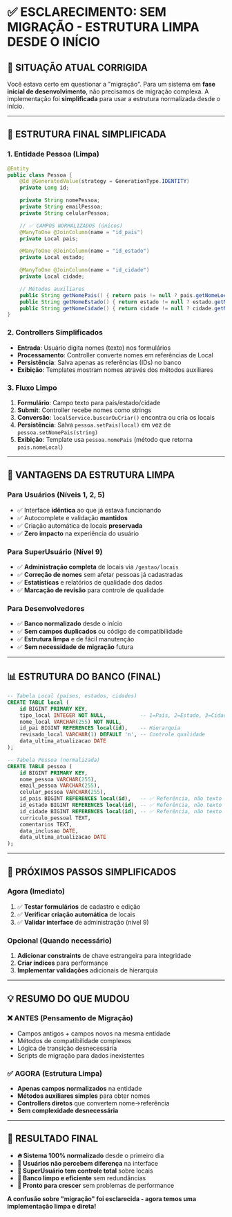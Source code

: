 # ✅ ESCLARECIMENTO: SEM MIGRAÇÃO - ESTRUTURA LIMPA DESDE O INÍCIO

## 🎯 **SITUAÇÃO ATUAL CORRIGIDA**

Você estava certo em questionar a "migração". Para um sistema em **fase inicial de desenvolvimento**, não precisamos de migração complexa. A implementação foi **simplificada** para usar a estrutura normalizada desde o início.

---

## 🔧 **ESTRUTURA FINAL SIMPLIFICADA**

### **1. Entidade Pessoa (Limpa)**

```java
@Entity
public class Pessoa {
    @Id @GeneratedValue(strategy = GenerationType.IDENTITY)
    private Long id;

    private String nomePessoa;
    private String emailPessoa;
    private String celularPessoa;

    // ✅ CAMPOS NORMALIZADOS (únicos)
    @ManyToOne @JoinColumn(name = "id_pais")
    private Local pais;

    @ManyToOne @JoinColumn(name = "id_estado")
    private Local estado;

    @ManyToOne @JoinColumn(name = "id_cidade")
    private Local cidade;

    // Métodos auxiliares
    public String getNomePais() { return pais != null ? pais.getNomeLocal() : null; }
    public String getNomeEstado() { return estado != null ? estado.getNomeLocal() : null; }
    public String getNomeCidade() { return cidade != null ? cidade.getNomeLocal() : null; }
}
```

### **2. Controllers Simplificados**

- **Entrada**: Usuário digita nomes (texto) nos formulários
- **Processamento**: Controller converte nomes em referências de Local
- **Persistência**: Salva apenas as referências (IDs) no banco
- **Exibição**: Templates mostram nomes através dos métodos auxiliares

### **3. Fluxo Limpo**

1. **Formulário**: Campo texto para país/estado/cidade
2. **Submit**: Controller recebe nomes como strings
3. **Conversão**: `localService.buscarOuCriar()` encontra ou cria os locais
4. **Persistência**: Salva `pessoa.setPais(local)` em vez de `pessoa.setNomePais(string)`
5. **Exibição**: Template usa `pessoa.nomePais` (método que retorna `pais.nomeLocal`)

---

## 🚀 **VANTAGENS DA ESTRUTURA LIMPA**

### **Para Usuários (Níveis 1, 2, 5)**

- ✅ Interface **idêntica** ao que já estava funcionando
- ✅ Autocomplete e validação **mantidos**
- ✅ Criação automática de locais **preservada**
- ✅ **Zero impacto** na experiência do usuário

### **Para SuperUsuário (Nível 9)**

- ✅ **Administração completa** de locais via `/gestao/locais`
- ✅ **Correção de nomes** sem afetar pessoas já cadastradas
- ✅ **Estatísticas** e relatórios de qualidade dos dados
- ✅ **Marcação de revisão** para controle de qualidade

### **Para Desenvolvedores**

- ✅ **Banco normalizado** desde o início
- ✅ **Sem campos duplicados** ou código de compatibilidade
- ✅ **Estrutura limpa** e de fácil manutenção
- ✅ **Sem necessidade de migração** futura

---

## 📊 **ESTRUTURA DO BANCO (FINAL)**

```sql
-- Tabela Local (países, estados, cidades)
CREATE TABLE local (
    id BIGINT PRIMARY KEY,
    tipo_local INTEGER NOT NULL,           -- 1=País, 2=Estado, 3=Cidade
    nome_local VARCHAR(255) NOT NULL,
    id_pai BIGINT REFERENCES local(id),    -- Hierarquia
    revisado_local VARCHAR(1) DEFAULT 'n', -- Controle qualidade
    data_ultima_atualizacao DATE
);

-- Tabela Pessoa (normalizada)
CREATE TABLE pessoa (
    id BIGINT PRIMARY KEY,
    nome_pessoa VARCHAR(255),
    email_pessoa VARCHAR(255),
    celular_pessoa VARCHAR(255),
    id_pais BIGINT REFERENCES local(id),   -- ✅ Referência, não texto
    id_estado BIGINT REFERENCES local(id), -- ✅ Referência, não texto
    id_cidade BIGINT REFERENCES local(id), -- ✅ Referência, não texto
    curriculo_pessoal TEXT,
    comentarios TEXT,
    data_inclusao DATE,
    data_ultima_atualizacao DATE
);
```

---

## 🎯 **PRÓXIMOS PASSOS SIMPLIFICADOS**

### **Agora (Imediato)**

1. ✅ **Testar formulários** de cadastro e edição
2. ✅ **Verificar criação automática** de locais
3. ✅ **Validar interface** de administração (nível 9)

### **Opcional (Quando necessário)**

1. **Adicionar constraints** de chave estrangeira para integridade
2. **Criar índices** para performance
3. **Implementar validações** adicionais de hierarquia

---

## 💡 **RESUMO DO QUE MUDOU**

### **❌ ANTES (Pensamento de Migração)**

- Campos antigos + campos novos na mesma entidade
- Métodos de compatibilidade complexos
- Lógica de transição desnecessária
- Scripts de migração para dados inexistentes

### **✅ AGORA (Estrutura Limpa)**

- **Apenas campos normalizados** na entidade
- **Métodos auxiliares simples** para obter nomes
- **Controllers diretos** que convertem nome→referência
- **Sem complexidade desnecessária**

---

## 🎉 **RESULTADO FINAL**

- **🔥 Sistema 100% normalizado** desde o primeiro dia
- **👥 Usuários não percebem diferença** na interface
- **🔧 SuperUsuário tem controle total** sobre locais
- **💾 Banco limpo e eficiente** sem redundâncias
- **🚀 Pronto para crescer** sem problemas de performance

**A confusão sobre "migração" foi esclarecida - agora temos uma implementação limpa e direta!**
